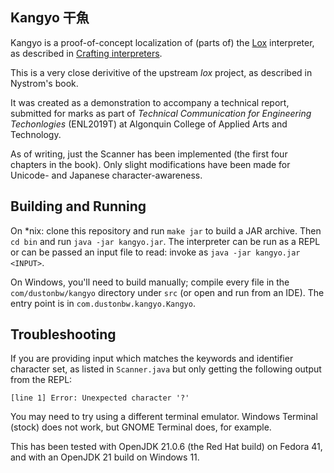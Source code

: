 ## Kangyo 干魚

Kangyo is a proof-of-concept localization of (parts of) the [Lox](https://github.com/munificent/craftinginterpreters) interpreter, as described in [Crafting interpreters](https://craftinginterpreters.com).

This is a very close derivitive of the upstream *lox* project, as described in
Nystrom's book.

It was created as a demonstration to accompany a technical report, submitted
for marks as part of *Technical Communication for Engineering Techonlogies*
(ENL2019T) at Algonquin College of Applied Arts and Technology.

As of writing, just the Scanner has been implemented (the first four chapters
in the book). Only slight modifications have been made for Unicode- and Japanese
character-awareness.

## Building and Running

On \*nix: clone this repository and run `make jar` to build a JAR archive. Then
`cd bin` and run `java -jar kangyo.jar`. The interpreter can be run as a REPL
or can be passed an input file to read: invoke as `java -jar kangyo.jar
<INPUT>`.

On Windows, you'll need to build manually; compile every file in the
`com/dustonbw/kangyo` directory under `src` (or open and run from an IDE). 
The entry point is in `com.dustonbw.kangyo.Kangyo`.

## Troubleshooting

If you are providing input which matches the keywords and identifier character
set, as listed in `Scanner.java` but only getting the following output from the
REPL:
```
[line 1] Error: Unexpected character '?'
```
You may need to try using a different terminal emulator. Windows Terminal (stock)
does not work, but GNOME Terminal does, for example.

This has been tested with OpenJDK 21.0.6 (the Red Hat build) on Fedora 41, and
with an OpenJDK 21 build on Windows 11.
